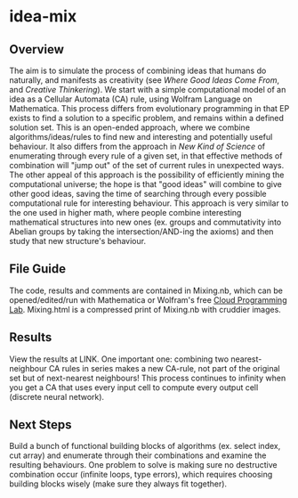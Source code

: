 # idea-mix 
## Overview
The aim is to simulate the process of combining ideas that humans do naturally, and manifests as creativity (see *Where Good Ideas Come From*, and *Creative Thinkering*). We start with a simple computational model of an idea as a Cellular Automata (CA) rule, using Wolfram Language on Mathematica. This process differs from evolutionary programming in that EP exists to find a solution to a specific problem, and remains within a defined solution set. This is an open-ended approach, where we combine algorithms/ideas/rules to find new and interesting and potentially useful behaviour. It also differs from the approach in *New Kind of Science* of enumerating through every rule of a given set, in that effective methods of combination will "jump out" of the set of current rules in unexpected ways. The other appeal of this approach is the possibility of efficiently mining the computational universe; the hope is that "good ideas" will combine to give other good ideas, saving the time of searching through every possible computational rule for interesting behaviour. This approach is very similar to the one used in higher math, where people combine interesting mathematical structures into new ones (ex. groups and commutativity into Abelian groups by taking the intersection/AND-ing the axioms) and then study that new structure's behaviour. 
## File Guide
The code, results and comments are contained in Mixing.nb, which can be opened/edited/run with Mathematica or Wolfram's free [Cloud Programming Lab](https://lab.open.wolframcloud.com/app/). Mixing.html is a compressed print of Mixing.nb with cruddier images.
## Results
View the results at LINK. One important one: combining two nearest-neighbour CA rules in series makes a new CA-rule, not part of the original set but of next-nearest neighbours! This process continues to infinity when you get a CA that uses every input cell to compute every output cell (discrete neural network).
## Next Steps
Build a bunch of functional building blocks of algorithms (ex. select index, cut array) and enumerate through their combinations and examine the resulting behaviours. One problem to solve is making sure no destructive combination occur (infinite loops, type errors), which requires choosing building blocks wisely (make sure they always fit together).
